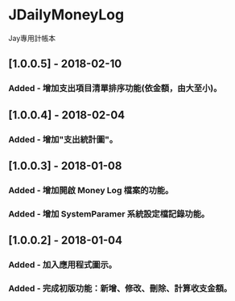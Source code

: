# JDailyMoneyLog
Jay專用計帳本

## [1.0.0.5] - 2018-02-10
### Added - 增加支出項目清單排序功能(依金額，由大至小)。

## [1.0.0.4] - 2018-02-04
### Added - 增加"支出統計圖"。

## [1.0.0.3] - 2018-01-08
### Added - 增加開啟 Money Log 檔案的功能。
### Added - 增加 SystemParamer 系統設定檔記錄功能。

## [1.0.0.2] - 2018-01-04
### Added - 加入應用程式圖示。
### Added - 完成初版功能：新增、修改、刪除、計算收支金額。


